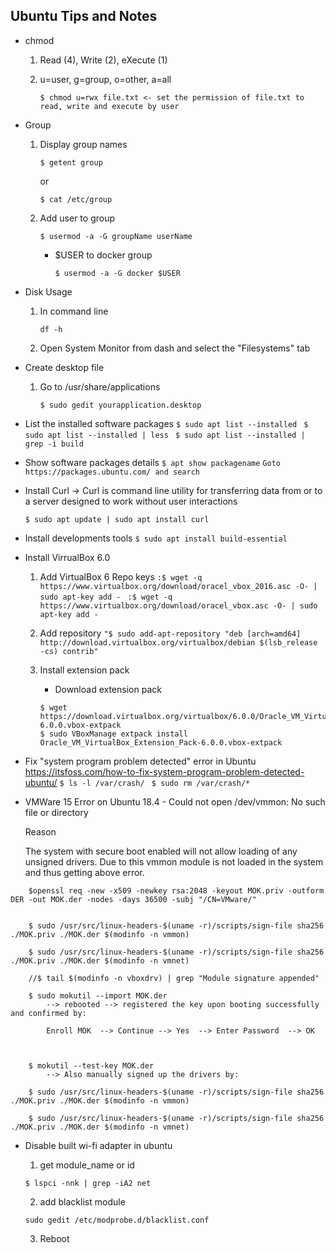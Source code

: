## Ubuntu Tips and Notes

* chmod
    1. Read (4),  Write (2), eXecute (1)
    2. u=user, g=group, o=other, a=all

        `$ chmod u=rwx file.txt <- set the permission of file.txt to read, write and execute by user`

* Group
    1. Display group names

        `$ getent group`
        
        or

        `$ cat /etc/group`

    2. Add user to group

        `$ usermod -a -G groupName userName`

        * $USER to docker group

            `$ usermod -a -G docker $USER`

* Disk Usage
    1. In command line
        
        ` df -h `
    
    2. Open System Monitor from dash and select the "Filesystems" tab

* Create desktop file

    1. Go to /usr/share/applications

        ` $ sudo gedit yourapplication.desktop `

* List the installed software packages
    `$ sudo apt list --installed `
    `$ sudo apt list --installed | less `
    `$ sudo apt list --installed | grep -i build`
 
* Show software packages details
    `$ apt show packagename`
    ` Goto https://packages.ubuntu.com/ and search ` 

* Install Curl
    -> Curl is command line utility for transferring data from or to a server designed to work without user interactions

    `$ sudo apt update | sudo apt install curl `

* Install developments tools
    `$ sudo apt install build-essential`

* Install VirrualBox 6.0 
    1. Add VirtualBox 6 Repo keys
        `:$ wget -q https://www.virtualbox.org/download/oracel_vbox_2016.asc -O- | sudo apt-key add - `
        `:$ wget -q https://www.virtualbox.org/download/oracel_vbox.asc -O- | sudo apt-key add - `

    2. Add repository
        `"$ sudo add-apt-repository "deb [arch=amd64] http://download.virtualbox.org/virtualbox/debian $(lsb_release -cs) contrib"`

    3. Install extension pack
        - Download extension pack
        ```
        $ wget https://download.virtualbox.org/virtualbox/6.0.0/Oracle_VM_VirtualBox_Extension_Pack-6.0.0.vbox-extpack
        $ sudo VBoxManage extpack install Oracle_VM_VirtualBox_Extension_Pack-6.0.0.vbox-extpack
        ```
    
* Fix "system program problem detected" error in Ubuntu
    https://itsfoss.com/how-to-fix-system-program-problem-detected-ubuntu/
    `$ ls -l /var/crash/ `
    `$ sudo rm /var/crash/*`

* VMWare 15 Error on Ubuntu 18.4 - Could not open /dev/vmmon: No such file or directory
    
    Reason
    
    The system with secure boot enabled will not allow loading of any unsigned drivers. Due to this vmmon module is not loaded in the system and thus getting above error.
    

```
    $openssl req -new -x509 -newkey rsa:2048 -keyout MOK.priv -outform DER -out MOK.der -nodes -days 36500 -subj "/CN=VMware/"


    $ sudo /usr/src/linux-headers-$(uname -r)/scripts/sign-file sha256 ./MOK.priv ./MOK.der $(modinfo -n vmmon)

    $ sudo /usr/src/linux-headers-$(uname -r)/scripts/sign-file sha256 ./MOK.priv ./MOK.der $(modinfo -n vmnet)

    //$ tail $(modinfo -n vboxdrv) | grep "Module signature appended"

    $ sudo mokutil --import MOK.der
        --> rebooted --> registered the key upon booting successfully and confirmed by:

        Enroll MOK  --> Continue --> Yes  --> Enter Password  --> OK
        


    $ mokutil --test-key MOK.der
        --> Also manually signed up the drivers by:

    $ sudo /usr/src/linux-headers-$(uname -r)/scripts/sign-file sha256 ./MOK.priv ./MOK.der $(modinfo -n vmmon)

    $ sudo /usr/src/linux-headers-$(uname -r)/scripts/sign-file sha256 ./MOK.priv ./MOK.der $(modinfo -n vmnet)
```

* Disable built wi-fi adapter in ubuntu

    1. get module_name or id

    `$ lspci -nnk | grep -iA2 net`

    2. add blacklist  module

    `sudo gedit /etc/modprobe.d/blacklist.conf`

    3. Reboot    
